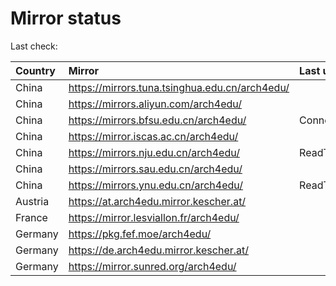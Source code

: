 <script src="./time.js"></script>
# Mirror status
Last check: <script type="text/javascript">localize(1683494130.5540607);</script>

|Country|Mirror|Last update|
|:------|:-----|:----------|
|China|https://mirrors.tuna.tsinghua.edu.cn/arch4edu/|<script type="text/javascript">localize(1683484123);</script>|
|China|https://mirrors.aliyun.com/arch4edu/|<script type="text/javascript">localize(1683484123);</script>|
|China|https://mirrors.bfsu.edu.cn/arch4edu/|ConnectionError|
|China|https://mirror.iscas.ac.cn/arch4edu/|<script type="text/javascript">localize(1683484123);</script>|
|China|https://mirrors.nju.edu.cn/arch4edu/|ReadTimeout|
|China|https://mirrors.sau.edu.cn/arch4edu/|<script type="text/javascript">localize(1673850842);</script>|
|China|https://mirrors.ynu.edu.cn/arch4edu/|ReadTimeout|
|Austria|https://at.arch4edu.mirror.kescher.at/|<script type="text/javascript">localize(1683441250);</script>|
|France|https://mirror.lesviallon.fr/arch4edu/|<script type="text/javascript">localize(1683441250);</script>|
|Germany|https://pkg.fef.moe/arch4edu/|<script type="text/javascript">localize(1683441250);</script>|
|Germany|https://de.arch4edu.mirror.kescher.at/|<script type="text/javascript">localize(1683441250);</script>|
|Germany|https://mirror.sunred.org/arch4edu/|<script type="text/javascript">localize(1683441250);</script>|

<script src="./tablefilter/tablefilter.js"></script>
<script src="./table.js"></script>